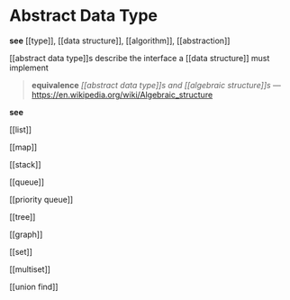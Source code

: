 # Abstract Data Type

**see** [[type]], [[data structure]], [[algorithm]], [[abstraction]]

[[abstract data type]]s describe the interface a [[data structure]] must implement

> **equivalence** _[[abstract data type]]s and [[algebraic structure]]s_ &mdash; <https://en.wikipedia.org/wiki/Algebraic_structure>

**see**

[[list]]

[[map]]

[[stack]]

[[queue]]

[[priority queue]]

[[tree]]

[[graph]]

[[set]]

[[multiset]]

[[union find]]

